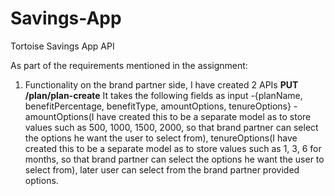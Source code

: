 # Savings-App
Tortoise Savings App API

As part of the requirements mentioned in the assignment:

1. Functionality on the brand partner side,
  I have created 2 APIs
**PUT /plan/plan-create**
   It takes the following fields as input -{planName, benefitPercentage, benefitType, amountOptions, tenureOptions}
   -amountOptions(I have created this to be a separate model as to store values such as 500, 1000, 1500, 2000, so that brand partner can select the options he want the       user to select from), tenureOptions(I have created this to be a separate model as to store values such as 1, 3, 6 for months, so that brand partner can select the       options he want the user to select from), later user can select from the brand partner provided options.
